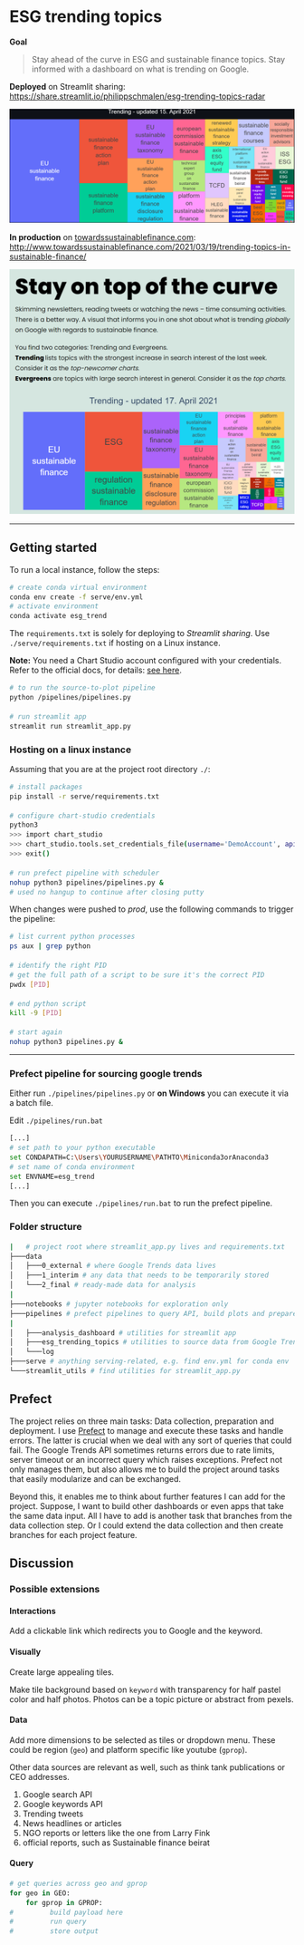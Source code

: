 # ESG trending topics

__Goal__ 
> Stay ahead of the curve in ESG and sustainable finance topics. Stay informed with a dashboard on what is trending on Google.

__Deployed__ on Streamlit sharing: https://share.streamlit.io/philippschmalen/esg-trending-topics-radar

![](docs/esg_radar1.png)

__In production__ on [towardssustainablefinance.com](http://www.towardssustainablefinance.com/):  http://www.towardssustainablefinance.com/2021/03/19/trending-topics-in-sustainable-finance/

![](docs/esg_radar2.png)

--- 

## Getting started

To run a local instance, follow the steps: 

```bash
# create conda virtual environment
conda env create -f serve/env.yml
# activate environment
conda activate esg_trend
```

The `requirements.txt` is solely for deploying to _Streamlit sharing_. Use `./serve/requirements.txt` if hosting on a Linux instance.

__Note:__ You need a Chart Studio account configured with your credentials. Refer to the official docs, for details: [see here](https://plotly.com/python/getting-started-with-chart-studio/).

```bash
# to run the source-to-plot pipeline
python /pipelines/pipelines.py

# run streamlit app
streamlit run streamlit_app.py
```

### Hosting on a linux instance

Assuming that you are at the project root directory `./`:

```bash
# install packages
pip install -r serve/requirements.txt

# configure chart-studio credentials
python3
>>> import chart_studio
>>> chart_studio.tools.set_credentials_file(username='DemoAccount', api_key='lr1c37zw81')
>>> exit()

# run prefect pipeline with scheduler 
nohup python3 pipelines/pipelines.py &
# used no hangup to continue after closing putty
```

When changes were pushed to *prod*, use the following commands to trigger the pipeline:

```bash
# list current python processes 
ps aux | grep python 

# identify the right PID
# get the full path of a script to be sure it's the correct PID
pwdx [PID]

# end python script
kill -9 [PID]

# start again
nohup python3 pipelines.py &

```


---

### Prefect pipeline for sourcing google trends

Either run `./pipelines/pipelines.py` or __on Windows__ you can execute it via a batch file.

Edit `./pipelines/run.bat` 

```bash
[...]
# set path to your python executable
set CONDAPATH=C:\Users\YOURUSERNAME\PATHTO\Miniconda3orAnaconda3
# set name of conda environment
set ENVNAME=esg_trend
[...]
```

Then you can execute `./pipelines/run.bat` to run the prefect pipeline.

### Folder structure
```bash
|   # project root where streamlit_app.py lives and requirements.txt
├───data
│   ├───0_external # where Google Trends data lives
│   ├───1_interim # any data that needs to be temporarily stored
│   └───2_final # ready-made data for analysis
|
├───notebooks # jupyter notebooks for exploration only 
├───pipelines # prefect pipelines to query API, build plots and prepare analysis
|
│   ├───analysis_dashboard # utilities for streamlit app
│   ├───esg_trending_topics # utilities to source data from Google Trends
│   └───log
├───serve # anything serving-related, e.g. find env.yml for conda env 
└───streamlit_utils # find utilities for streamlit_app.py
```

## Prefect

The project relies on three main tasks: Data collection, preparation and  deployment. I use [Prefect](https://www.prefect.io/) to manage and execute these tasks and handle errors. The latter is crucial when we deal with any sort of queries that could fail. The Google Trends API sometimes returns errors due to rate limits, server timeout or an incorrect query which raises exceptions. Prefect not only manages them, but also allows me to build the project around tasks that easily modularize and can be exchanged. 

Beyond this, it enables me to think about further features I can add for the project. Suppose, I want to build other dashboards or even apps that take the same data input. All I have to add is another task that branches from the data collection step. Or I could extend the data collection and then create branches for each project feature. 

 <!-- TODO: add image of branches in prefect -->

## Discussion

### Possible extensions

#### Interactions

Add a clickable link which redirects you to Google and the keyword.  

#### Visually

Create large appealing tiles. 

Make tile background based on `keyword` with transparency for half pastel 
color and half photos. Photos can be a topic picture or abstract from pexels.

#### Data

Add more dimensions to be selected as tiles or dropdown menu. These could be region (`geo`) and platform specific like youtube (`gprop`). 

Other data sources are relevant as well, such as think tank publications or CEO addresses.   


1. Google search API
1. Google keywords API
1. Trending tweets
1. News headlines or articles
2. NGO reports or letters like the one from Larry Fink
3. official reports, such as Sustainable finance beirat


#### Query 

```python 
# get queries across geo and gprop
for geo in GEO:
    for gprop in GPROP:
#         build payload here
#         run query
#         store output

```




